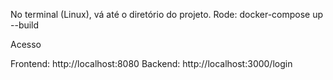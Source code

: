 

No terminal (Linux), vá até o diretório do projeto.
Rode:
docker-compose up --build



Acesso

Frontend: http://localhost:8080
Backend: http://localhost:3000/login